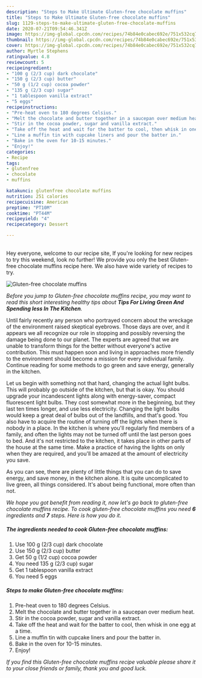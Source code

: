 ```yaml
---
description: "Steps to Make Ultimate Gluten-free chocolate muffins"
title: "Steps to Make Ultimate Gluten-free chocolate muffins"
slug: 1129-steps-to-make-ultimate-gluten-free-chocolate-muffins
date: 2020-07-21T09:54:46.341Z
image: https://img-global.cpcdn.com/recipes/74b84e0cabec692e/751x532cq70/gluten-free-chocolate-muffins-recipe-main-photo.jpg
thumbnail: https://img-global.cpcdn.com/recipes/74b84e0cabec692e/751x532cq70/gluten-free-chocolate-muffins-recipe-main-photo.jpg
cover: https://img-global.cpcdn.com/recipes/74b84e0cabec692e/751x532cq70/gluten-free-chocolate-muffins-recipe-main-photo.jpg
author: Myrtle Stephens
ratingvalue: 4.8
reviewcount: 5
recipeingredient:
- "100 g (2/3 cup) dark chocolate"
- "150 g (2/3 cup) butter"
- "50 g (1/2 cup) cocoa powder"
- "135 g (2/3 cup) sugar"
- "1 tablespoon vanilla extract"
- "5 eggs"
recipeinstructions:
- "Pre-heat oven to 180 degrees Celsius."
- "Melt the chocolate and butter together in a saucepan over medium heat."
- "Stir in the cocoa powder, sugar and vanilla extract."
- "Take off the heat and wait for the batter to cool, then whisk in one egg at a time."
- "Line a muffin tin with cupcake liners and pour the batter in."
- "Bake in the oven for 10-15 minutes."
- "Enjoy!"
categories:
- Recipe
tags:
- glutenfree
- chocolate
- muffins

katakunci: glutenfree chocolate muffins 
nutrition: 251 calories
recipecuisine: American
preptime: "PT10M"
cooktime: "PT44M"
recipeyield: "4"
recipecategory: Dessert

---
```

<br>
Hey everyone, welcome to our recipe site, If you're looking for new recipes to try this weekend, look no further! We provide you only the best Gluten-free chocolate muffins recipe here. We also have wide variety of recipes to try.
<br>


![Gluten-free chocolate muffins](https://img-global.cpcdn.com/recipes/74b84e0cabec692e/751x532cq70/gluten-free-chocolate-muffins-recipe-main-photo.jpg)

<i>Before you jump to Gluten-free chocolate muffins recipe, you may want to read this short interesting healthy tips about 
<strong>Tips For Living Green And Spending less In The Kitchen</strong>.</i>
</br>

Until fairly recently any person who portrayed concern about the wreckage of the environment raised skeptical eyebrows. Those days are over, and it appears we all recognize our role in stopping and possibly reversing the damage being done to our planet. The experts are agreed that we are unable to transform things for the better without everyone's active contribution. This must happen soon and living in approaches more friendly to the environment should become a mission for every individual family. Continue reading for some methods to go green and save energy, generally in the kitchen.

Let us begin with something not that hard, changing the actual light bulbs. This will probably go outside of the kitchen, but that is okay. You should upgrade your incandescent lights along with energy-saver, compact fluorescent light bulbs. They cost somewhat more in the beginning, but they last ten times longer, and use less electricity. Changing the light bulbs would keep a great deal of bulbs out of the landfills, and that's good. You also have to acquire the routine of turning off the lights when there is nobody in a place. In the kitchen is where you'll regularly find members of a family, and often the lights may not be turned off until the last person goes to bed. And it's not restricted to the kitchen, it takes place in other parts of the house at the same time. Make a practice of having the lights on only when they are required, and you'll be amazed at the amount of electricity you save.

As you can see, there are plenty of little things that you can do to save energy, and save money, in the kitchen alone. It is quite uncomplicated to live green, all things considered. It's about being functional, more often than not.


<i>We hope you got benefit from reading it, now let's go back to gluten-free chocolate muffins recipe. To cook gluten-free chocolate muffins you need <strong>6</strong> ingredients and <strong>7</strong> steps. Here is how you do it.
</i>

##### The ingredients needed to cook Gluten-free chocolate muffins:

1. Use 100 g (2/3 cup) dark chocolate
1. Use 150 g (2/3 cup) butter
1. Get 50 g (1/2 cup) cocoa powder
1. You need 135 g (2/3 cup) sugar
1. Get 1 tablespoon vanilla extract
1. You need 5 eggs


##### Steps to make Gluten-free chocolate muffins:

1. Pre-heat oven to 180 degrees Celsius.
1. Melt the chocolate and butter together in a saucepan over medium heat.
1. Stir in the cocoa powder, sugar and vanilla extract.
1. Take off the heat and wait for the batter to cool, then whisk in one egg at a time.
1. Line a muffin tin with cupcake liners and pour the batter in.
1. Bake in the oven for 10-15 minutes.
1. Enjoy!


<i>If you find this Gluten-free chocolate muffins recipe valuable please share it to your close friends or family, thank you and good luck.</i>
